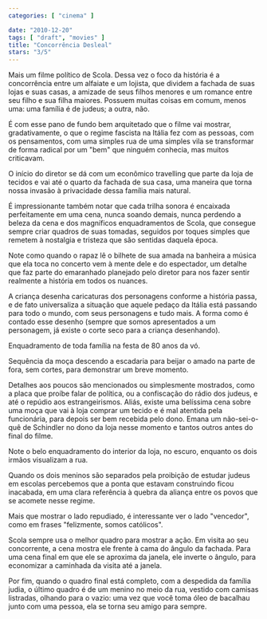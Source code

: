 ```yaml
---
categories: [ "cinema" ]

date: "2010-12-20"
tags: [ "draft", "movies" ]
title: "Concorrência Desleal"
stars: "3/5"
---
```

Mais um filme político de Scola. Dessa vez o foco da história é a concorrência entre um alfaiate e um lojista, que dividem a fachada de suas lojas e suas casas, a amizade de seus filhos menores e um romance entre seu filho e sua filha maiores. Possuem muitas coisas em comum, menos uma: uma família é de judeus; a outra, não.

É com esse pano de fundo bem arquitetado que o filme vai mostrar, gradativamente, o que o regime fascista na Itália fez com as pessoas, com os pensamentos, com uma simples rua de uma simples vila se transformar de forma radical por um "bem" que ninguém conhecia, mas muitos criticavam.

O início do diretor se dá com um econômico travelling que parte da loja de tecidos e vai até o quarto da fachada de sua casa, uma maneira que torna nossa invasão à privacidade dessa família mais natural.

É impressionante também notar que cada trilha sonora é encaixada perfeitamente em uma cena, nunca soando demais, nunca perdendo a beleza da cena e dos magníficos enquadramentos de Scola, que consegue sempre criar quadros de suas tomadas, seguidos por toques simples que remetem à nostalgia e tristeza que são sentidas daquela época.

Note como quando o rapaz lê o bilhete de sua amada na banheira a música que ela toca no concerto vem à mente dele e do espectador, um detalhe que faz parte do emaranhado planejado pelo diretor para nos fazer sentir realmente a história em todos os nuances.

A criança desenha caricaturas dos personagens conforme a história passa, e de fato universaliza a situação que aquele pedaço da Itália está passando para todo o mundo, com seus personagens e tudo mais. A forma como é contado esse desenho (sempre que somos apresentados a um personagem, já existe o corte seco para a criança desenhando).

Enquadramento de toda família na festa de 80 anos da vó.

Sequência da moça descendo a escadaria para beijar o amado na parte de fora, sem cortes, para demonstrar um breve momento.

Detalhes aos poucos são mencionados ou simplesmente mostrados, como a placa que proíbe falar de política, ou a confiscação do rádio dos judeus, e até o repúdio aos estrangeirismos. Aliás, existe uma belíssima cena sobre uma moça que vai à loja comprar um tecido e é mal atentida pela funcionária, para depois ser bem recebida pelo dono. Emana um não-sei-o-quê de Schindler no dono da loja nesse momento e tantos outros antes do final do filme.

Note o belo enquadramento do interior da loja, no escuro, enquanto os dois irmãos visualizam a rua.

Quando os dois meninos são separados pela proibição de estudar judeus em escolas percebemos que a ponta que estavam construindo ficou inacabada, em uma clara referência à quebra da aliança entre os povos que se acomete nesse regime.

Mais que mostrar o lado repudiado, é interessante ver o lado "vencedor", como em frases "felizmente, somos católicos".

Scola sempre usa o melhor quadro para mostrar a ação. Em visita ao seu concorrente, a cena mostra ele frente à cama do ângulo da fachada. Para uma cena final em que ele se aproxima da janela, ele inverte o ângulo, para economizar a caminhada da visita até a janela.

Por fim, quando o quadro final está completo, com a despedida da família judia, o último quadro é de um menino no meio da rua, vestido com camisas listradas, olhando para o vazio: uma vez que você toma óleo de bacalhau junto com uma pessoa, ela se torna seu amigo para sempre.
